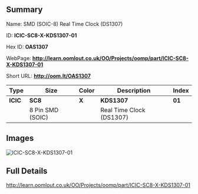 

## Summary
 
Name:  SMD (SOIC-8) Real Time Clock (DS1307) 

ID: __ICIC-SC8-X-KDS1307-01__

Hex ID: __OAS1307__

WebPage: __http://learn.oomlout.co.uk/OO/Projects/oomp/part/ICIC-SC8-X-KDS1307-01__

Short URL: __http://oom.lt/OAS1307__


| Type   | Size   | Color   | Description   | Index   |    
| ----- | ------   | ------   | -----   | ----   |    
| __ICIC__   					| __SC8__   					| __X__    						| __KDS1307__    					| __01__ |    
| 		| 8 Pin SMD (SOIC)	| 		| Real Time Clock (DS1307)	| 	|

## Images
![ICIC-SC8-X-KDS1307-01](http://oomlout.com/oomp-gen/parts/ICIC-SC8-X-KDS1307-01/ICIC-SC8-X-KDS1307-01_420.jpg)

## Full Details

 http://learn.oomlout.co.uk/OO/Projects/oomp/part/ICIC-SC8-X-KDS1307-01

